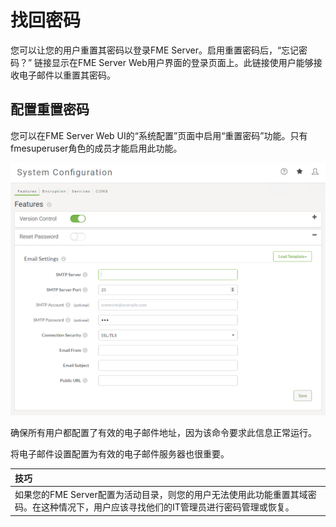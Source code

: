 # 找回密码

您可以让您的用户重置其密码以登录FME Server。启用重置密码后，“忘记密码？” 链接显示在FME Server Web用户界面的登录页面上。此链接使用户能够接收电子邮件以重置其密码。

## 配置重置密码

您可以在FME Server Web UI的“系统配置”页面中启用“重置密码”功能。只有fmesuperuser角色的成员才能启用此功能。

![](../.gitbook/assets/5.012.restpasswordconfiguration.png)

确保所有用户都配置了有效的电子邮件地址，因为该命令要求此信息正常运行。

将电子邮件设置配置为有效的电子邮件服务器也很重要。

|  技巧 |
| :--- |
|  如果您的FME Server配置为活动目录，则您的用户无法使用此功能重置其域密码。在这种情况下，用户应该寻找他们的IT管理员进行密码管理或恢复。 |

